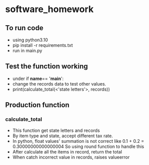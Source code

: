 # software_homework
## To run code
+ using python3.10
+ pip install -r requirements.txt
+ run in main.py

## Test the function working
+ under if __name__== '__main__':
+ change the records data to test other values.
+ print(calculate_total(<'state letters'>, records))

## Production function
### calculate_total
+ This function get state letters and records
+ By item type and state, accept different tax rate.
+ In python, float values' summation is not correct like 0.1 + 0.2 = 0.30000000000000004
  So using round function to handle this
+ After calculate all the items in record, return the total
+ When catch incorrect value in records, raises valueerror
